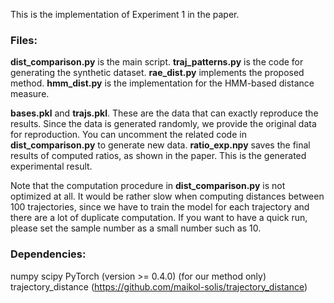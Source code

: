 This is the implementation of Experiment 1 in the paper. 

### Files:
**dist_comparison.py** is the main script.
**traj_patterns.py** is the code for generating the synthetic dataset.
**rae_dist.py** implements the proposed method.
**hmm_dist.py** is the implementation for the HMM-based distance measure.

**bases.pkl** and **trajs.pkl**. These are the data that can exactly reproduce the results. Since the data is generated randomly, we provide the original data for reproduction. You can uncomment the related code in **dist_comparison.py** to generate new data.
**ratio_exp.npy** saves the final results of computed ratios, as shown in the paper. This is the generated experimental result.

Note that the computation procedure in **dist_comparison.py** is not optimized at all. It would be rather slow when computing distances between 100 trajectories, since we have to train the model for each trajectory and there are a lot of duplicate computation. If you want to have a quick run, please set the sample number as a small number such as 10.

### Dependencies:
numpy
scipy
PyTorch (version >= 0.4.0) (for our method only)
trajectory_distance (https://github.com/maikol-solis/trajectory_distance)
